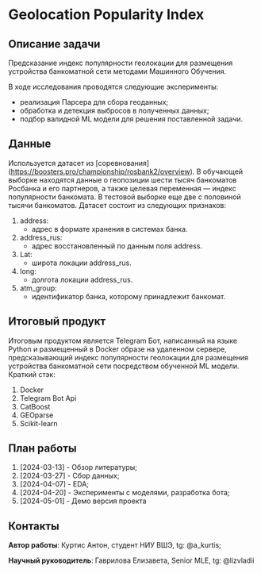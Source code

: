 # Geolocation Popularity Index

## Описание задачи

Предсказание индекс популярности геолокации для размещения устройства банкоматной сети методами Машинного Обучения. 

В ходе исследования проводятся следующие эксперименты:
  - реализация Парсера для сбора геоданных;
  - обработка и детекция выбросов в полученных данных;
  - подбор валидной ML модели для решения поставленной задачи.


## Данные

Используется датасет из [соревнования] (https://boosters.pro/championship/rosbank2/overview).
В обучающей выборке находятся данные о геопозиции шести тысяч банкоматов Росбанка и его партнеров, а также целевая переменная — индекс популярности банкомата. В тестовой выборке еще две с половиной тысячи банкоматов.
Датасет состоит из следующих признаков:

1. address:
   - адрес в формате хранения в системах банка.
2. address_rus:
   - адрес восстановленный по данным поля address.
3. Lat:
   - широта локации address_rus.
4. long:
   - долгота  локации address_rus.
5. atm_group:
   - идентификатор банка, которому принадлежит банкомат.

## Итоговый продукт

Итоговым продуктом является Telegram Бот, написанный на языке Python и размещенный в Docker образе на удаленном сервере, предсказывающий индекс популярности геолокации для размещения устройства банкоматной сети посредством обученной ML модели.
Краткий стэк:

1. Docker
2. Telegram Bot Api
3. CatBoost
4. GEOparse
5. Scikit-learn

## План работы
1. [2024-03-13] - Обзор литературы;
2. [2024-03-27] - Сбор данных;
3. [2024-04-07] - EDA;
4. [2024-04-20] - Эксперименты с моделями, разработка бота;
5. [2024-05-01] - Демо версия проекта
   
## Контакты

**Автор работы**: Куртис Антон, студент НИУ ВШЭ, tg: @a_kurtis;

**Научный руководитель**: Гаврилова Елизавета, Senior MLE, tg: @lizvladii
